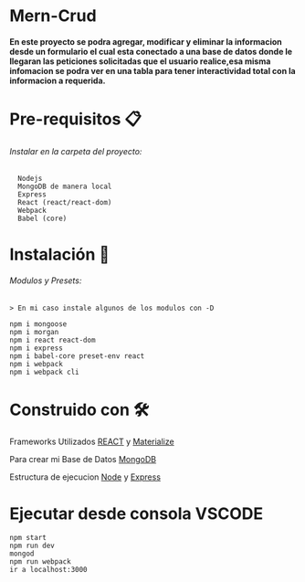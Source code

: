 # Mern-Crud
   #### En este proyecto se podra agregar, modificar y eliminar la informacion desde un formulario el cual esta conectado a una base de datos donde le llegaran las peticiones       solicitadas que el usuario realice,esa misma infomacion se podra ver en una tabla para tener interactividad total con la  informacion a requerida.

# Pre-requisitos 📋
###### Instalar en la carpeta del proyecto:
      
      Nodejs 
      MongoDB de manera local
      Express
      React (react/react-dom)
      Webpack 
      Babel (core)
       
# Instalación 🔧
   ###### Modulos y Presets:
    > En mi caso instale algunos de los modulos con -D
    
    npm i mongoose 
    npm i morgan 
    npm i react react-dom
    npm i express
    npm i babel-core preset-env react
    npm i webpack 
    npm i webpack cli

# Construido con 🛠️

   Frameworks Utilizados [REACT](https://reactjs.org/) y [Materialize](https://materializecss.com/)
   
   Para crear mi Base de Datos [MongoDB](https://www.mongodb.com/) 
   
   Estructura de ejecucion [Node](https://nodejs.org/en/) y [Express](https://expressjs.com/) 
   
# Ejecutar desde consola VSCODE
    
    npm start
    npm run dev
    mongod 
    npm run webpack 
    ir a localhost:3000
    
